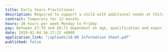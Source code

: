 ```yaml
---
title: Early Years Practitioner
description: Required to support a child with additional needs at Childcare @ Sandal
contract: Temporary for 12 months
hours: 20 hours per week Monday to Friday
pay: Between £7:70 and £8:71 dependant on age, qualification and experience
date: 2019-02-04 16:17:12 +0000
application_link: "/uploads/18-06 Information Sheet.pdf"
published: false
---
```

